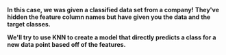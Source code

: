 **In this case, we was given a classified data set from a company!**
**They've hidden the feature column names but have given you the data and the target classes.**

**We'll try to use KNN to create a model that directly predicts a class for a new data point based off of the features.**

